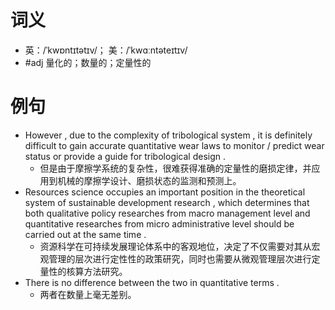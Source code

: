 # 词义
- 英：/ˈkwɒntɪtətɪv/； 美：/ˈkwɑːntəteɪtɪv/
- #adj 量化的；数量的；定量性的
# 例句
- However , due to the complexity of tribological system , it is definitely difficult to gain accurate quantitative wear laws to monitor \/ predict wear status or provide a guide for tribological design .
	- 但是由于摩擦学系统的复杂性，很难获得准确的定量性的磨损定律，并应用到机械的摩擦学设计、磨损状态的监测和预测上。
- Resources science occupies an important position in the theoretical system of sustainable development research , which determines that both qualitative policy researches from macro management level and quantitative researches from micro administrative level should be carried out at the same time .
	- 资源科学在可持续发展理论体系中的客观地位，决定了不仅需要对其从宏观管理的层次进行定性性的政策研究，同时也需要从微观管理层次进行定量性的核算方法研究。
- There is no difference between the two in quantitative terms .
	- 两者在数量上毫无差别。
